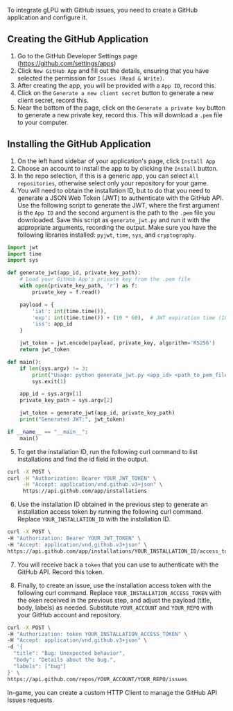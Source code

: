 To integrate gLPU with GitHub issues, you need to create a GitHub application and configure it.

## Creating the GitHub Application

1. Go to the GitHub Developer Settings page (https://github.com/settings/apps)
2. Click `New GitHub App` and fill out the details, ensuring that you have
   selected the permission for `Issues (Read & Write)`.
3. After creating the app, you will be provided with a `App ID`, record this.
4. Click on the `Generate a new client secret` button to generate a new client
   secret, record this.
5. Near the bottom of the page, click on the `Generate a private key` button to
   generate a new private key, record this. This will download a `.pem` file to
   your computer.

## Installing the GitHub Application

1. On the left hand sidebar of your application's page, click `Install App`
2. Choose an account to install the app to by clicking the `Install` button.
3. In the repo selection, if this is a generic app, you can select `All
   repositories`, otherwise select only your repository for your game.
4. You will need to obtain the installation ID, but to do that you need to
   generate a JSON Web Token (JWT) to authenticate with the GitHub API. Use
   the following script to generate the JWT, where the first argument is the
   `App ID` and the second argument is the path to the `.pem` file you
   downloaded. Save this script as `generate_jwt.py` and run it with the
   appropriate arguments, recording the output. Make sure you have the
   following libraries installed: `pyjwt`, `time`, `sys`, and `cryptography`.

```python
import jwt
import time
import sys

def generate_jwt(app_id, private_key_path):
    # Load your GitHub App's private key from the .pem file
    with open(private_key_path, 'r') as f:
        private_key = f.read()

    payload = {
        'iat': int(time.time()),
        'exp': int(time.time()) + (10 * 60),  # JWT expiration time (10 minutes)
        'iss': app_id
    }

    jwt_token = jwt.encode(payload, private_key, algorithm='RS256')
    return jwt_token

def main():
    if len(sys.argv) != 3:
        print("Usage: python generate_jwt.py <app_id> <path_to_pem_file>")
        sys.exit(1)

    app_id = sys.argv[1]
    private_key_path = sys.argv[2]

    jwt_token = generate_jwt(app_id, private_key_path)
    print("Generated JWT:", jwt_token)

if __name__ == "__main__":
    main()

```
5. To get the installation ID, run the following curl command to list
   installations and find the id field in the output.

```bash
curl -X POST \
curl -H "Authorization: Bearer YOUR_JWT_TOKEN" \
     -H "Accept: application/vnd.github.v3+json" \
     https://api.github.com/app/installations
```

6. Use the installation ID obtained in the previous step to generate an
   installation access token by running the following curl command. Replace
   `YOUR_INSTALLATION_ID` with the installation ID.

```bash
curl -X POST \
-H "Authorization: Bearer YOUR_JWT_TOKEN" \
-H "Accept: application/vnd.github.v3+json" \
https://api.github.com/app/installations/YOUR_INSTALLATION_ID/access_tokens
```

7. You will receive back a `token` that you can use to authenticate with the
   GitHub API. Record this token.

8. Finally, to create an issue, use the installation access token with the
   following curl command. Replace `YOUR_INSTALLATION_ACCESS_TOKEN` with the
   oken received in the previous step, and adjust the payload (title, body,
   labels) as needed. Substitute `YOUR_ACCOUNT` and `YOUR_REPO` with your
   GitHub account and repository.

```bash
curl -X POST \
-H "Authorization: token YOUR_INSTALLATION_ACCESS_TOKEN" \
-H "Accept: application/vnd.github.v3+json" \
-d '{
  "title": "Bug: Unexpected behavior",
  "body": "Details about the bug.",
  "labels": ["bug"]
}' \
https://api.github.com/repos/YOUR_ACCOUNT/YOUR_REPO/issues
```

In-game, you can create a custom HTTP Client to manage the GitHub API Issues
requests.
